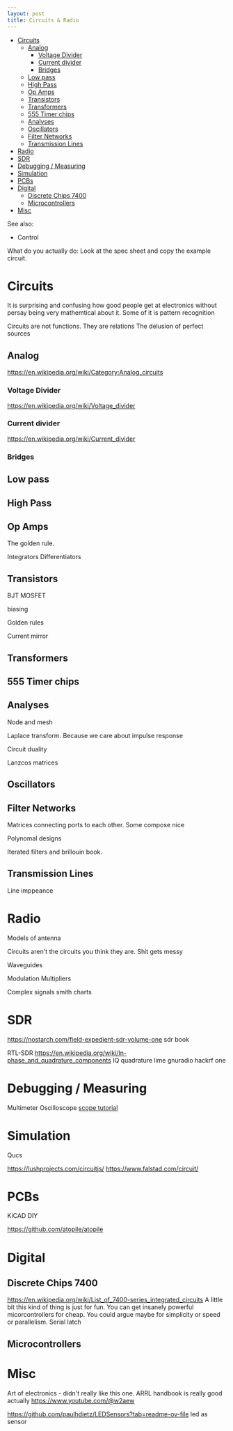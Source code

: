 ```yaml
---
layout: post
title: Circuits & Radio
---
```

- [Circuits](#circuits)
  - [Analog](#analog)
    - [Voltage Divider](#voltage-divider)
    - [Current divider](#current-divider)
    - [Bridges](#bridges)
  - [Low pass](#low-pass)
  - [High Pass](#high-pass)
  - [Op Amps](#op-amps)
  - [Transistors](#transistors)
  - [Transformers](#transformers)
  - [555 Timer chips](#555-timer-chips)
  - [Analyses](#analyses)
  - [Oscillators](#oscillators)
  - [Filter Networks](#filter-networks)
  - [Transmission Lines](#transmission-lines)
- [Radio](#radio)
- [SDR](#sdr)
- [Debugging / Measuring](#debugging--measuring)
- [Simulation](#simulation)
- [PCBs](#pcbs)
- [Digital](#digital)
  - [Discrete Chips 7400](#discrete-chips-7400)
  - [Microcontrollers](#microcontrollers)
- [Misc](#misc)

See also:

- Control

What do you actually do:
Look at the spec sheet and copy the example circuit.

# Circuits

It is surprising and confusing how good people get at electronics without persay being very mathemtical about it.
Some of it is pattern recognition

Circuits are not functions. They are relations
The delusion of perfect sources

## Analog

<https://en.wikipedia.org/wiki/Category:Analog_circuits>

### Voltage Divider

<https://en.wikipedia.org/wiki/Voltage_divider>

### Current divider

<https://en.wikipedia.org/wiki/Current_divider>

### Bridges

## Low pass

## High Pass

## Op Amps

The golden rule.

Integrators
Differentiators

## Transistors

BJT
MOSFET

biasing

Golden rules

Current mirror

## Transformers

## 555 Timer chips

## Analyses

Node and mesh

Laplace transform. Because we care about impulse response

Circuit duality

Lanzcos matrices

## Oscillators

## Filter Networks

Matrices connecting ports to each other. Some compose nice

Polynomal designs

Iterated filters and brillouin book.

## Transmission Lines

Line imppeance

# Radio

Models of antenna

Circuits aren't the circuits you think they are. Shit gets messy

Waveguides

Modulation
Multipliers

Complex signals
smith charts

# SDR

<https://nostarch.com/field-expedient-sdr-volume-one> sdr book

RTL-SDR
<https://en.wikipedia.org/wiki/In-phase_and_quadrature_components> IQ quadrature
lime
gnuradio
hackrf one

# Debugging / Measuring

Multimeter
Oscilloscope [scope tutorial](https://www.youtube.com/playlist?list=PL746BF38BC2E068E0)

# Simulation

Qucs

<https://lushprojects.com/circuitjs/>
<https://www.falstad.com/circuit/>

# PCBs

KiCAD
DIY

<https://github.com/atopile/atopile>

# Digital

## Discrete Chips 7400

<https://en.wikipedia.org/wiki/List_of_7400-series_integrated_circuits>
A little bit this kind of thing is just for fun. You can get insanely powerful micorcontrollers for cheap.
You could argue maybe for simplicity or speed or parallelism.
Serial latch

## Microcontrollers

# Misc

Art of electronics - didn't really like this one.
ARRL handbook is really good actually
<https://www.youtube.com/@w2aew>

<https://github.com/paulhdietz/LEDSensors?tab=readme-ov-file> led as sensor
